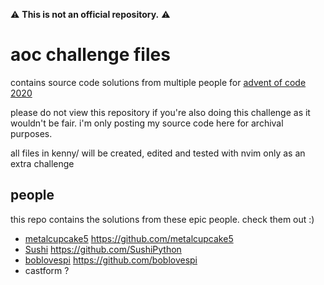 ⚠ **This is not an official repository.** ⚠

# aoc challenge files 

contains source code solutions from multiple people for [advent of code 2020](https://adventofcode.com/2020)

please do not view this repository if you're also doing this challenge as it wouldn't be fair. 
i'm only posting my source code here for archival purposes.

all files in kenny/ will be created, edited and tested with nvim only as an extra challenge


## people
this repo contains the solutions from these epic people. check them out :)

- [metalcupcake5](https://github.com/metalcupcake5) https://github.com/metalcupcake5
- [Sushi](https://github.com/SushiPython) https://github.com/SushiPython
- [boblovespi](https://github.com/boblovespi) https://github.com/boblovespi
- castform ?
